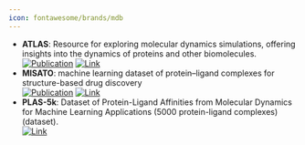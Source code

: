 ```yaml
---
icon: fontawesome/brands/mdb
---
```


- **ATLAS**: Resource for exploring molecular dynamics simulations, offering insights into the dynamics of proteins and other biomolecules.  
	[![Publication](https://img.shields.io/badge/Publication-Citations:17-blue?style=for-the-badge&logo=bookstack)](https://doi.org/10.1093/nar/gkad1084) [![Link](https://img.shields.io/badge/Link-online-brightgreen?style=for-the-badge&logo=cachet&logoColor=65FF8F)](https://www.dsimb.inserm.fr/ATLAS) 
- **MISATO**: machine learning dataset of protein–ligand complexes for structure-based drug discovery  
	[![Publication](https://img.shields.io/badge/Publication-Citations:5-blue?style=for-the-badge&logo=bookstack)](https://doi.org/10.1038/s43588-024-00627-2) [![Link](https://img.shields.io/badge/Link-online-brightgreen?style=for-the-badge&logo=cachet&logoColor=65FF8F)](https://zenodo.org/records/7711953) 
- **PLAS-5k**: Dataset of Protein-Ligand Affinities from Molecular Dynamics for Machine Learning Applications (5000 protein-ligand complexes) (dataset).  
	[![Link](https://img.shields.io/badge/Link-offline-red?style=for-the-badge&logo=xamarin&logoColor=red)](https://hai.iiit.ac.in/datasets.html) 
